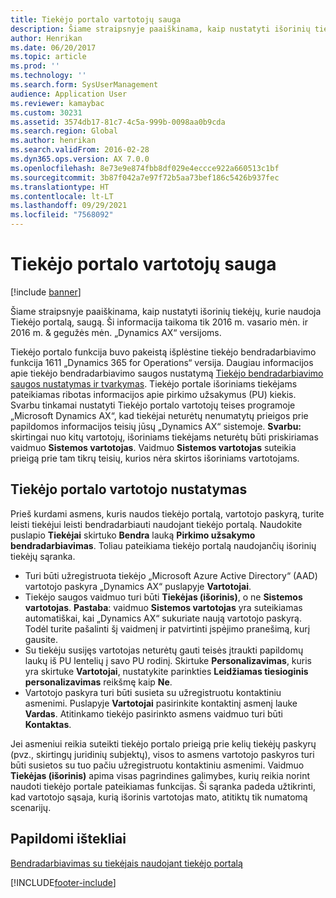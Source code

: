 ```yaml
---
title: Tiekėjo portalo vartotojų sauga
description: Šiame straipsnyje paaiškinama, kaip nustatyti išorinių tiekėjų, kurie naudoja Tiekėjo portalą, saugą. Ši informacija taikoma tik 2016 m. vasario mėn. ir 2016 m. &amp; gegužės mėn. „Dynamics AX“ versijoms.
author: Henrikan
ms.date: 06/20/2017
ms.topic: article
ms.prod: ''
ms.technology: ''
ms.search.form: SysUserManagement
audience: Application User
ms.reviewer: kamaybac
ms.custom: 30231
ms.assetid: 3574db17-81c7-4c5a-999b-0098aa0b9cda
ms.search.region: Global
ms.author: henrikan
ms.search.validFrom: 2016-02-28
ms.dyn365.ops.version: AX 7.0.0
ms.openlocfilehash: 8e73e9e874fbb8df029e4eccce922a660513c1bf
ms.sourcegitcommit: 3b87f042a7e97f72b5aa73bef186c5426b937fec
ms.translationtype: HT
ms.contentlocale: lt-LT
ms.lasthandoff: 09/29/2021
ms.locfileid: "7568092"
---
```

# <a name="vendor-portal-user-security"></a>Tiekėjo portalo vartotojų sauga

[!include [banner](../includes/banner.md)]

Šiame straipsnyje paaiškinama, kaip nustatyti išorinių tiekėjų, kurie naudoja Tiekėjo portalą, saugą. Ši informacija taikoma tik 2016 m. vasario mėn. ir 2016 m. &amp; gegužės mėn. „Dynamics AX“ versijoms.

Tiekėjo portalo funkcija buvo pakeistą išplėstine tiekėjo bendradarbiavimo funkcija 1611 „Dynamics 365 for Operations“ versija. Daugiau informacijos apie tiekėjo bendradarbiavimo saugos nustatymą [Tiekėjo bendradarbiavimo saugos nustatymas ir tvarkymas](set-up-maintain-vendor-collaboration.md). Tiekėjo portale išoriniams tiekėjams pateikiamas ribotas informacijos apie pirkimo užsakymus (PU) kiekis. Svarbu tinkamai nustatyti Tiekėjo portalo vartotojų teises programoje „Microsoft Dynamics AX“, kad tiekėjai neturėtų nenumatytų prieigos prie papildomos informacijos teisių jūsų „Dynamics AX“ sistemoje. **Svarbu:** skirtingai nuo kitų vartotojų, išoriniams tiekėjams neturėtų būti priskiriamas vaidmuo **Sistemos vartotojas**. Vaidmuo **Sistemos vartotojas** suteikia prieigą prie tam tikrų teisių, kurios nėra skirtos išoriniams vartotojams.

## <a name="setting-up-a-vendor-portal-user"></a>Tiekėjo portalo vartotojo nustatymas
Prieš kurdami asmens, kuris naudos tiekėjo portalą, vartotojo paskyrą, turite leisti tiekėjui leisti bendradarbiauti naudojant tiekėjo portalą. Naudokite puslapio **Tiekėjai** skirtuko **Bendra** lauką **Pirkimo užsakymo bendradarbiavimas**. Toliau pateikiama tiekėjo portalą naudojančių išorinių tiekėjų sąranka.

-   Turi būti užregistruota tiekėjo „Microsoft Azure Active Directory“ (AAD) vartotojo paskyra „Dynamics AX“ puslapyje **Vartotojai**.
-   Tiekėjo saugos vaidmuo turi būti **Tiekėjas (išorinis)**, o ne **Sistemos vartotojas**. **Pastaba**: vaidmuo **Sistemos vartotojas** yra suteikiamas automatiškai, kai „Dynamics AX“ sukuriate naują vartotojo paskyrą. Todėl turite pašalinti šį vaidmenį ir patvirtinti įspėjimo pranešimą, kurį gausite.
-   Su tiekėju susijęs vartotojas neturėtų gauti teisės įtraukti papildomų laukų iš PU lentelių į savo PU rodinį. Skirtuke **Personalizavimas**, kuris yra skirtuke **Vartotojai**, nustatykite parinkties **Leidžiamas tiesioginis personalizavimas** reikšmę kaip **Ne**.
-   Vartotojo paskyra turi būti susieta su užregistruotu kontaktiniu asmenimi. Puslapyje **Vartotojai** pasirinkite kontaktinį asmenį lauke **Vardas**. Atitinkamo tiekėjo pasirinkto asmens vaidmuo turi būti **Kontaktas**.

Jei asmeniui reikia suteikti tiekėjo portalo prieigą prie kelių tiekėjų paskyrų (pvz., skirtingų juridinių subjektų), visos to asmens vartotojo paskyros turi būti susietos su tuo pačiu užregistruotu kontaktiniu asmenimi. Vaidmuo **Tiekėjas (išorinis)** apima visas pagrindines galimybes, kurių reikia norint naudoti tiekėjo portale pateikiamas funkcijas. Ši sąranka padeda užtikrinti, kad vartotojo sąsaja, kurią išorinis vartotojas mato, atitiktų tik numatomą scenarijų.

## <a name="additional-resources"></a>Papildomi ištekliai

[Bendradarbiavimas su tiekėjais naudojant tiekėjo portalą](collaborate-vendors-vendor-portal.md)





[!INCLUDE[footer-include](../../includes/footer-banner.md)]
